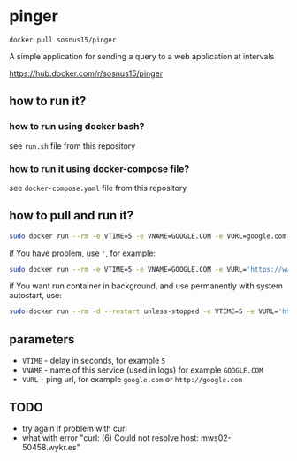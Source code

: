 # pinger
`docker pull sosnus15/pinger`

A simple application for sending a query to a web application at intervals

https://hub.docker.com/r/sosnus15/pinger

## how to run it?

### how to run using docker bash?
see `run.sh` file from this repository

### how to run it using docker-compose file?
see `docker-compose.yaml` file from this repository

## how to pull and run it?
```bash
sudo docker run --rm -e VTIME=5 -e VNAME=GOOGLE.COM -e VURL=google.com --name pinger_container sosnus15/pinger
```
if You have problem, use `'`, for example:
```bash
sudo docker run --rm -e VTIME=5 -e VNAME=GOOGLE.COM -e VURL='https://www.google.com/' --name pinger_container sosnus15/pinger
```

if You want run container in background, and use permanently with system autostart, use:
```bash
sudo docker run --rm -d --restart unless-stopped -e VTIME=5 -e VURL='https://www.google.com/' -e VURL=google.com --name pinger_container sosnus15/pinger
```

## parameters
* `VTIME` - delay in seconds, for example `5`
* `VNAME` - name of this service (used in logs) for example `GOOGLE.COM`
* `VURL` - ping url, for example `google.com` or `http://google.com`


## TODO
* try again if problem with curl
* what with error "curl: (6) Could not resolve host: mws02-50458.wykr.es"
